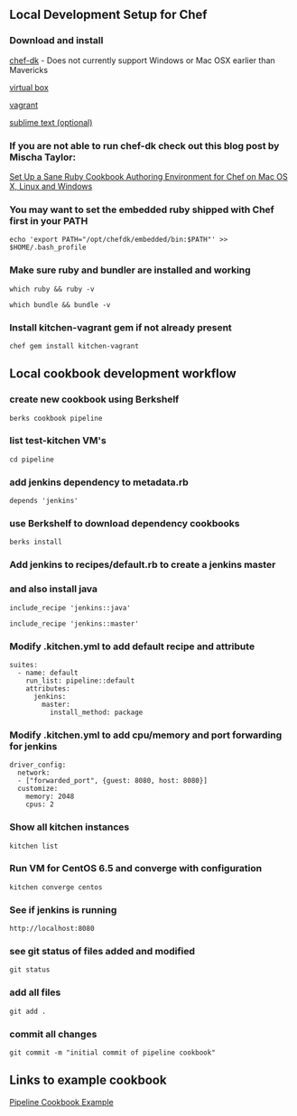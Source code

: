 ## Local Development Setup for Chef

### Download and install

[chef-dk](http://www.getchef.com/downloads/chef-dk) - Does not currently support Windows or Mac OSX earlier than Mavericks

[virtual box](https://www.virtualbox.org/wiki/Downloads)

[vagrant](http://www.vagrantup.com/downloads.html)

[sublime text (optional)](http://www.sublimetext.com/2)

### If you are not able to run chef-dk check out this blog post by Mischa Taylor:
[Set Up a Sane Ruby Cookbook Authoring Environment for Chef on Mac OS X, Linux and Windows](http://misheska.com/blog/2013/12/26/set-up-a-sane-ruby-cookbook-authoring-environment-for-chef/)

### You may want to set the embedded ruby shipped with Chef first in your PATH
`echo 'export PATH="/opt/chefdk/embedded/bin:$PATH"' >> $HOME/.bash_profile`

### Make sure ruby and bundler are installed and working
`which ruby && ruby -v`

`which bundle && bundle -v`

### Install kitchen-vagrant gem if not already present
`chef gem install kitchen-vagrant`

## Local cookbook development workflow

### create new cookbook using Berkshelf
`berks cookbook pipeline`

### list test-kitchen VM's
`cd pipeline`

### add jenkins dependency to metadata.rb
`depends 'jenkins'`

### use Berkshelf to download dependency cookbooks
`berks install`

### Add jenkins to recipes/default.rb to create a jenkins master
### and also install java

`include_recipe 'jenkins::java'`

`include_recipe 'jenkins::master'`

### Modify .kitchen.yml to add default recipe and attribute
```
suites:
  - name: default
    run_list: pipeline::default
    attributes:
      jenkins:
        master:
          install_method: package
```

### Modify .kitchen.yml to add cpu/memory and port forwarding for jenkins
```
driver_config:
  network:
  - ["forwarded_port", {guest: 8080, host: 8080}]
  customize:
    memory: 2048
    cpus: 2
```

### Show all kitchen instances
`kitchen list`

### Run VM for CentOS 6.5 and converge with configuration
`kitchen converge centos`

### See if jenkins is running
`http://localhost:8080`


### see git status of files added and modified
`git status`

### add all files
`git add .`

### commit all changes
`git commit -m "initial commit of pipeline cookbook"`


## Links to example cookbook
[Pipeline Cookbook Example](https://github.com/stephenlauck/setup_local_chef_dev_pipeline)
